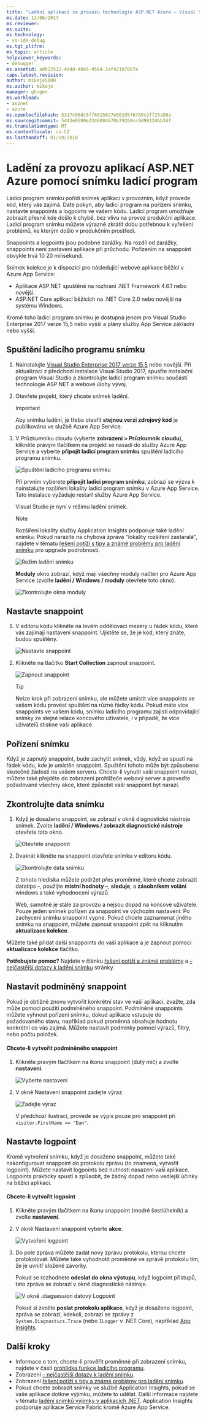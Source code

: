 ```yaml
---
title: "Ladění aplikací za provozu technologie ASP.NET Azure – Visual Studio | Microsoft Docs"
ms.date: 12/06/2017
ms.reviewer: 
ms.suite: 
ms.technology:
- vs-ide-debug
ms.tgt_pltfrm: 
ms.topic: article
helpviewer_keywords:
- debugger
ms.assetid: adb22512-4d4d-40e5-9564-1af421b7087e
caps.latest.revision: 
author: mikejo5000
ms.author: mikejo
manager: ghogen
ms.workload:
- aspnet
- azure
ms.openlocfilehash: 5317c06dc5ff6515627e562d576785c2ff25a98a
ms.sourcegitcommit: 5d43e9590e2246084670b79269cc9d99124bb3df
ms.translationtype: MT
ms.contentlocale: cs-CZ
ms.lasthandoff: 01/19/2018
---
```

# <a name="debug-live-aspnet-azure-apps-using-the-snapshot-debugger"></a>Ladění za provozu aplikací ASP.NET Azure pomocí snímku ladicí program

Ladicí program snímku pořídí snímek aplikací v provozním, když provede kód, který vás zajímá. Dáte pokyn, aby ladicí program na pořízení snímku, nastavte snappoints a logpoints ve vašem kódu. Ladicí program umožňuje zobrazit přesně kde došlo k chybě, bez vlivu na provoz produkční aplikace. Ladicí program snímku můžete výrazně zkrátit dobu potřebnou k vyřešení problémů, ke kterým došlo v produkčním prostředí.

Snappoints a logpoints jsou podobné zarážky. Na rozdíl od zarážky, snappoints není zastavení aplikace při průchodu. Pořízením na snappoint obvykle trvá 10 20 milisekund. 

Snímek kolekce je k dispozici pro následující webové aplikace běžící v Azure App Service:

- Aplikace ASP.NET spuštěné na rozhraní .NET Framework 4.6.1 nebo novější.
- ASP.NET Core aplikací běžících na .NET Core 2.0 nebo novější na systému Windows.

Kromě toho ladicí program snímku je dostupná jenom pro Visual Studio Enterprise 2017 verze 15,5 nebo vyšší a plány služby App Service základní nebo vyšší. 

## <a name="start-the-snapshot-debugger"></a>Spuštění ladicího programu snímku

1. Nainstalujte [Visual Studio Enterprise 2017 verze 15,5](https://www.visualstudio.com/downloads/) nebo novější. Při aktualizaci z předchozí instalace Visual Studio 2017, spusťte instalační program Visual Studio a zkontrolujte ladicí program snímku součástí technologie ASP.NET a webové úlohy vývoj.

2. Otevřete projekt, který chcete snímek ladění. 

    > [!IMPORTANT] 
    > Aby snímku ladění, je třeba otevřít **stejnou verzi zdrojový kód** je publikována ve službě Azure App Service. 

3. V Průzkumníku cloudu (vyberte **zobrazení > Průzkumník cloudu**), klikněte pravým tlačítkem na projekt se nasadí do služby Azure App Service a vyberte **připojit ladicí program snímku** spuštění ladicího programu snímku.

   ![Spuštění ladicího programu snímku](../debugger/media/snapshot-launch.png "spuštění ladicího programu snímku")

    Při prvním vyberete **připojit ladicí program snímku**, zobrazí se výzva k nainstalujte rozšíření lokality ladicí program snímku v Azure App Service. Tato instalace vyžaduje restart služby Azure App Service. 

   Visual Studio je nyní v režimu ladění snímek.

    > [!NOTE]
    > Rozšíření lokality služby Application Insights podporuje také ladění snímku. Pokud narazíte na chybová zpráva "lokality rozšíření zastaralá", najdete v tématu [řešení potíží s tipy a známé problémy pro ladění snímku](../debugger/debug-live-azure-apps-troubleshooting.md) pro upgrade podrobnosti.

   ![Režim ladění snímku](../debugger/media/snapshot-message.png "snímku režim ladění")

   **Moduly** okno zobrazí, když mají všechny moduly načten pro Azure App Service (zvolte **ladění / Windows / moduly** otevřete toto okno).

   ![Zkontrolujte okna moduly](../debugger/media/snapshot-modules.png "zkontrolujte okna moduly")

## <a name="set-a-snappoint"></a>Nastavte snappoint

1. V editoru kódu klikněte na levém oddělovací mezery u řádek kódu, které vás zajímají nastavení snappoint. Ujistěte se, že je kód, který znáte, budou spuštěny.

   ![Nastavte snappoint](../debugger/media/snapshot-set-snappoint.png "nastavit snappoint")

2. Klikněte na tlačítko **Start Collection** zapnout snappoint.  

   ![Zapnout snappoint](../debugger/media/snapshot-start-collection.png "zapnout snappoint")

    > [!TIP]
    > Nelze krok při zobrazení snímku, ale můžete umístit více snappoints ve vašem kódu provést spuštění na různé řádky kódu. Pokud máte více snappoints ve vašem kódu, snímku ladicího programu zajistí odpovídající snímky ze stejné relace koncového uživatele, i v případě, že více uživatelů stiskne vaší aplikace.

## <a name="take-a-snapshot"></a>Pořízení snímku

Když je zapnutý snappoint, bude zachytit snímek, vždy, když se spustí na řádek kódu, kde je umístěn snappoint. Spuštění tohoto může být způsobeno skutečné žádosti na vašem serveru. Chcete-li vynutit vaší snappoint narazí, můžete také přejděte do zobrazení prohlížeče webový server a proveďte požadované všechny akce, které způsobit vaší snappoint být narazí.

## <a name="inspect-snapshot-data"></a>Zkontrolujte data snímku

1. Když je dosaženo snappoint, se zobrazí v okně diagnostické nástroje snímek. Zvolte **ladění / Windows / zobrazit diagnostické nástroje** otevřete toto okno.

   ![Otevřete snappoint](../debugger/media/snapshot-diagsession-window.png "otevřete snappoint")

1. Dvakrát klikněte na snappoint otevřete snímku v editoru kódu.

   ![Zkontrolujte data snímku](../debugger/media/snapshot-inspect-data.png "zkontrolujte data snímku")

   Z tohoto hlediska můžete podržet přes proměnné, které chcete zobrazit datatips –, použijte **místní hodnoty –**, **sleduje**, a **zásobníkem volání** windows a také vyhodnocení výrazů.

    Web, samotné je stále za provozu a nejsou dopad na koncové uživatele. Pouze jeden snímek pořízen za snappoint ve výchozím nastavení: Po zachycení snímku snappoint vypne. Pokud chcete zaznamenat jiného snímku na snappoint, můžete zapnout snappoint zpět na kliknutím **aktualizace kolekce**.

Můžete také přidat další snappoints do vaší aplikace a je zapnout pomocí **aktualizace kolekce** tlačítko.

**Potřebujete pomoc?** Najdete v článku [řešení potíží a známé problémy](../debugger/debug-live-azure-apps-troubleshooting.md) a [– nejčastější dotazy k ladění snímku](../debugger/debug-live-azure-apps-faq.md) stránky.

## <a name="set-a-conditional-snappoint"></a>Nastavit podmíněný snappoint

Pokud je obtížné znovu vytvořit konkrétní stav ve vaší aplikaci, zvažte, zda může pomoci použití podmíněného snappoint. Podmíněné snappoints můžete vyhnout pořízení snímku, dokud aplikace vstupuje do požadovaného stavu, například pokud proměnná obsahuje hodnotu konkrétní co vás zajímá. Můžete nastavit podmínky pomocí výrazů, filtry, nebo počtu položek.

#### <a name="to-create-a-conditional-snappoint"></a>Chcete-li vytvořit podmíněného snappoint

1. Klikněte pravým tlačítkem na ikonu snappoint (dutý míč) a zvolte **nastavení**.

   ![Vyberte nastavení](../debugger/media/snapshot-snappoint-settings.png "zvolit nastavení")

1. V okně Nastavení snappoint zadejte výraz.

   ![Zadejte výraz](../debugger/media/snapshot-snappoint-conditions.png "zadejte výraz")

   V předchozí ilustraci, provede se výpis pouze pro snappoint při `visitor.FirstName == "Dan"`.

## <a name="set-a-logpoint"></a>Nastavte logpoint

Kromě vytvoření snímku, když je dosaženo snappoint, můžete také nakonfigurovat snappoint do protokolu zprávu (to znamená, vytvořit logpoint). Můžete nastavit logpoints bez nutnosti nasazení vaší aplikace. Logpoints prakticky spustí a způsobit, že žádný dopad nebo vedlejší účinky na běžící aplikaci.

#### <a name="to-create-a-logpoint"></a>Chcete-li vytvořit logpoint

1. Klikněte pravým tlačítkem na ikonu snappoint (modré šestiúhelník) a zvolte **nastavení**.

1. V okně Nastavení snappoint vyberte **akce**.

    ![Vytvoření logpoint](../debugger/media/snapshot-logpoint.png "vytvořit logpoint")

1. Do pole zpráva můžete zadat nový zprávu protokolu, kterou chcete protokolovat. Můžete také vyhodnotit proměnné ve zprávě protokolu tím, že je uvnitř složené závorky.

    Pokud se rozhodnete **odeslat do okna výstupu**, když logpoint přístupů, tato zpráva se zobrazí v okně diagnostické nástroje.

    ![V okně .diagsession datový Logpoint](../debugger/media/snapshot-logpoint-output.png "Logpoint data v okně .diagsession")

    Pokud si zvolíte **poslat protokolu aplikace**, když je dosaženo logpoint, zpráva se zobrazí, kdekoli, zobrazí se zprávy z `System.Diagnostics.Trace` (nebo `ILogger` v .NET Core), například [App Insights](/azure/application-insights/app-insights-asp-net-trace-logs).

## <a name="next-steps"></a>Další kroky

- Informace o tom, chcete-li prověřit proměnné při zobrazení snímku, najdete v části [prohlídka funkce ladicího programu](../debugger/debugger-feature-tour.md).
- Zobrazení [– nejčastější dotazy k ladění snímku](../debugger/debug-live-azure-apps-faq.md).
- Zobrazení [řešení potíží s tipy a známé problémy pro ladění snímku](../debugger/debug-live-azure-apps-troubleshooting.md).
- Pokud chcete zobrazit snímky ve službě Application Insights, pokud se vaše aplikace dotkne výjimku, můžete to udělat. Další informace najdete v tématu [ladění snímků výjimky v aplikacích .NET](/azure/application-insights/app-insights-snapshot-debugger). Application Insights podporuje aplikace Service Fabric kromě Azure App Service.
